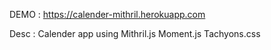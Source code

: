 DEMO : https://calender-mithril.herokuapp.com


Desc : Calender app using Mithril.js Moment.js Tachyons.css
